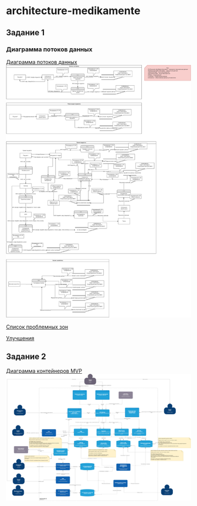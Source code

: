 # architecture-medikamente

## Задание 1

### Диаграмма потоков данных

[Диаграмма потоков данных](Task1/dataFlowDiagrams.drawio)
![](Task1/dataFlowDiagrams.drawio.png)

[Список проблемных зон](Task1/problems.md)

[Улучшения](Task1/improvements.md)


## Задание 2

[Диаграмма контейнеров MVP](Task2/mvp.drawio)
![](Task2/mvp.drawio.png)